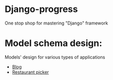 # Django-progress
One stop shop for mastering "Django" framework

# Model schema design:
Models' design for various types of applications
- [Blog](model-schema-design/blog)
- [Restaurant picker](model-schema-design/Restaurantpicker)
